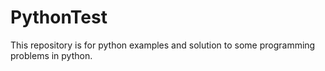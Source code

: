 # PythonTest
This repository is for python examples and solution to some programming problems in python. 
